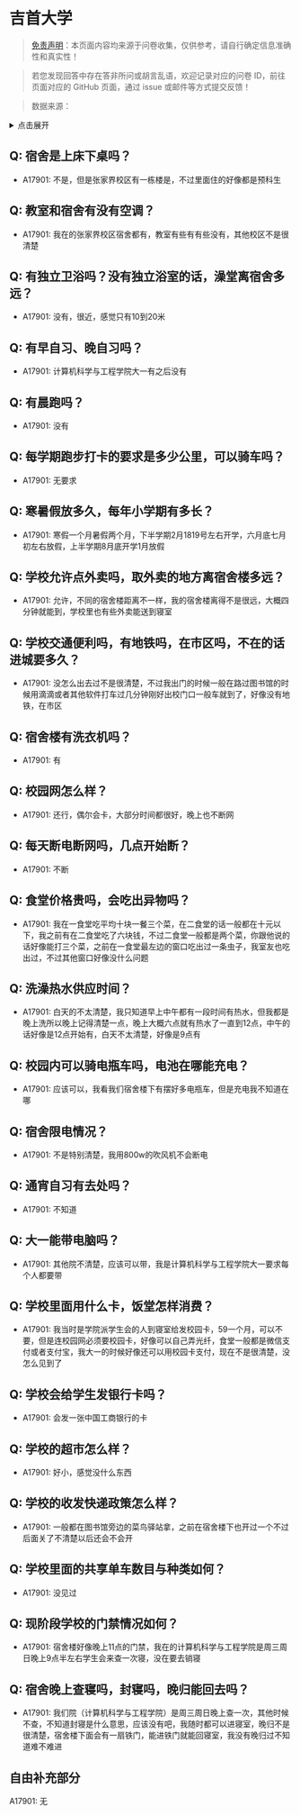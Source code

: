 # 吉首大学

> [免责声明](https://colleges.chat/#_3)：本页面内容均来源于问卷收集，仅供参考，请自行确定信息准确性和真实性！

> 若您发现回答中存在答非所问或胡言乱语，欢迎记录对应的问卷 ID，前往页面对应的 GitHub 页面，通过 issue 或邮件等方式提交反馈！

> 数据来源：

<details><summary>点击展开</summary>
<ul>
<li>A17901: 匿名 (2023 年 06 月)</li>
</ul>
</details>

## Q: 宿舍是上床下桌吗？

- A17901: 不是，但是张家界校区有一栋楼是，不过里面住的好像都是预科生

## Q: 教室和宿舍有没有空调？

- A17901: 我在的张家界校区宿舍都有，教室有些有有些没有，其他校区不是很清楚

## Q: 有独立卫浴吗？没有独立浴室的话，澡堂离宿舍多远？

- A17901: 没有，很近，感觉只有10到20米

## Q: 有早自习、晚自习吗？

- A17901: 计算机科学与工程学院大一有之后没有

## Q: 有晨跑吗？

- A17901: 没有

## Q: 每学期跑步打卡的要求是多少公里，可以骑车吗？

- A17901: 无要求

## Q: 寒暑假放多久，每年小学期有多长？

- A17901: 寒假一个月暑假两个月，下半学期2月1819号左右开学，六月底七月初左右放假，上半学期8月底开学1月放假

## Q: 学校允许点外卖吗，取外卖的地方离宿舍楼多远？

- A17901: 允许，不同的宿舍楼距离不一样，我的宿舍楼离得不是很远，大概四分钟就能到，学校里也有些外卖能送到寝室

## Q: 学校交通便利吗，有地铁吗，在市区吗，不在的话进城要多久？

- A17901: 没怎么出去过不是很清楚，不过我出门的时候一般在路过图书馆的时候用滴滴或者其他软件打车过几分钟刚好出校门口一般车就到了，好像没有地铁，在市区

## Q: 宿舍楼有洗衣机吗？

- A17901: 有

## Q: 校园网怎么样？

- A17901: 还行，偶尔会卡，大部分时间都很好，晚上也不断网

## Q: 每天断电断网吗，几点开始断？

- A17901: 不断

## Q: 食堂价格贵吗，会吃出异物吗？

- A17901: 我在一食堂吃平均十块一餐三个菜，在二食堂的话一般都在十元以下，我之前有在二食堂吃了六块钱，不过二食堂一般都是两个菜，你跟他说的话好像能打三个菜，之前在一食堂最左边的窗口吃出过一条虫子，我室友也吃出过，不过其他窗口好像没什么问题

## Q: 洗澡热水供应时间？

- A17901: 白天的不太清楚，我只知道早上中午都有一段时间有热水，但我都是晚上洗所以晚上记得清楚一点，晚上大概六点就有热水了一直到12点，中午的话好像是12点开始有，白天不太清楚，好像是9点有

## Q: 校园内可以骑电瓶车吗，电池在哪能充电？

- A17901: 应该可以，我看我们宿舍楼下有摆好多电瓶车，但是充电我不知道在哪

## Q: 宿舍限电情况？

- A17901: 不是特别清楚，我用800w的吹风机不会断电

## Q: 通宵自习有去处吗？

- A17901: 不知道

## Q: 大一能带电脑吗？

- A17901: 其他院不清楚，应该可以带，我是计算机科学与工程学院大一要求每个人都要带

## Q: 学校里面用什么卡，饭堂怎样消费？

- A17901: 我当时是学院派学生会的人到寝室给发校园卡，59一个月，可以不要，但是连校园网必须要校园卡，好像可以自己弄光纤，食堂一般都是微信支付或者支付宝，我大一的时候好像还可以用校园卡支付，现在不是很清楚，没怎么见到了

## Q: 学校会给学生发银行卡吗？

- A17901: 会发一张中国工商银行的卡

## Q: 学校的超市怎么样？

- A17901: 好小，感觉没什么东西

## Q: 学校的收发快递政策怎么样？

- A17901: 一般都在图书馆旁边的菜鸟驿站拿，之前在宿舍楼下也开过一个不过后面关了不清楚以后还会不会开

## Q: 学校里面的共享单车数目与种类如何？

- A17901: 没见过

## Q: 现阶段学校的门禁情况如何？

- A17901: 宿舍楼好像晚上11点的门禁，我在的计算机科学与工程学院是周三周日晚上9点半左右学生会来查一次寝，没在要去销寝

## Q: 宿舍晚上查寝吗，封寝吗，晚归能回去吗？

- A17901: 我们院（计算机科学与工程学院）是周三周日晚上查一次，其他时候不查，不知道封寝是什么意思，应该没有吧，我随时都可以进寝室，晚归不是很清楚，宿舍楼下面会有一扇铁门，能进铁门就能回寝室，我没有晚归过不知道难不难进

## 自由补充部分

A17901: 无